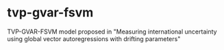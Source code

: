 # tvp-gvar-fsvm
TVP-GVAR-FSVM model proposed in "Measuring international uncertainty using global vector autoregressions with drifting parameters"
